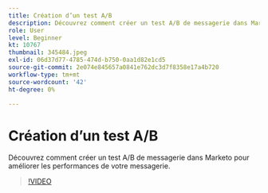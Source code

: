 ```yaml
---
title: Création d’un test A/B
description: Découvrez comment créer un test A/B de messagerie dans Marketo pour améliorer les performances de votre messagerie.
role: User
level: Beginner
kt: 10767
thumbnail: 345484.jpeg
exl-id: 06d37d77-4785-474d-b750-0aa1d82e1cd5
source-git-commit: 2e074e845657a0841e762dc3d7f8358e17a4b720
workflow-type: tm+mt
source-wordcount: '42'
ht-degree: 0%

---
```


# Création d’un test A/B

Découvrez comment créer un test A/B de messagerie dans Marketo pour améliorer les performances de votre messagerie.

>[!VIDEO](https://video.tv.adobe.com/v/345484/?quality=12&learn=on)
